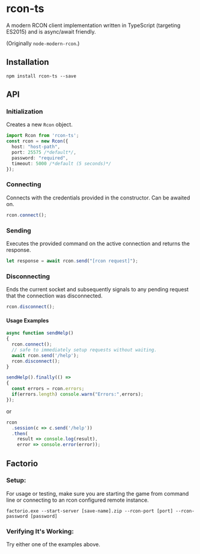 rcon-ts
==============
A modern RCON client implementation written in TypeScript (targeting ES2015) and is async/await friendly.

(Originally `node-modern-rcon`.)

## Installation

```
npm install rcon-ts --save
```

## API

### Initialization

Creates a new `Rcon` object.

```typescript
import Rcon from 'rcon-ts';
const rcon = new Rcon({
  host: "host-path",
  port: 25575 /*default*/, 
  password: "required",
  timeout: 5000 /*default (5 seconds)*/
});
````

### Connecting

Connects with the credentials provided in the constructor.
Can be awaited on.
```typescript
rcon.connect();
```

### Sending

Executes the provided command on the active connection and returns the response.

```typescript
let response = await rcon.send("[rcon request]");
````
### Disconnecting

Ends the current socket and subsequently signals to any pending request that the connection was disconnected.

```typescript
rcon.disconnect();
````

#### Usage Examples

```typescript
async function sendHelp()
{
  rcon.connect();
  // safe to immediately setup requests without waiting.
  await rcon.send('/help');
  rcon.disconnect();
}

sendHelp().finally(() =>
{
  const errors = rcon.errors;
  if(errors.length) console.warn("Errors:",errors);
});
```

or

```typescript
rcon
  .session(c => c.send('/help'))
  .then(
    result => console.log(result),
    error => console.error(error));
```

## Factorio

### Setup:

For usage or testing, make sure you are starting the game from command line or connecting to an rcon configured remote instance.

`factorio.exe --start-server [save-name].zip --rcon-port [port] --rcon-password [password]`

### Verifying It's Working:

Try either one of the examples above.

